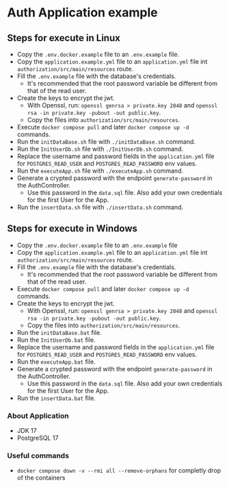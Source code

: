 # Auth Application example

## Steps for execute in Linux 
- Copy the `.env.docker.example` file to an `.env.example` file.
- Copy the `application.example.yml` file to an `application.yml` file int `authorization/src/main/resources` route.
- Fill the `.env.example` file with the database's credentials.
  - It's recommended that the root password variable be different from that of the read user.
- Create the keys to encrypt the jwt.
  - With Openssl, run: `openssl genrsa > private.key 2048` and `openssl rsa -in private.key -pubout -out public.key`.
  - Copy the files into `authorization/src/main/resources`.
- Execute `docker compose pull` and later `docker compose up -d` commands.
- Run the `initDataBase.sh` file with `./initDataBase.sh` command.
- Run the `InitUserDb.sh` file with `./InitUserDb.sh` command.
- Replace the username and password fields in the `application.yml` file for `POSTGRES_READ_USER` and `POSTGRES_READ_PASSWORD` env values.
- Run the `executeApp.sh` file with `./executeApp.sh` command.
- Generate a crypted password with the endpoint `generate-password` in the AuthController.
  - Use this password in the `data.sql` file. Also add your own credentials for the first User for the App.
- Run the `insertData.sh` file with `./insertData.sh` command.

## Steps for execute in Windows 
- Copy the `.env.docker.example` file to an `.env.example` file
- Copy the `application.example.yml` file to an `application.yml` file int `authorization/src/main/resources` route.
- Fill the `.env.example` file with the database's credentials.
  - It's recommended that the root password variable be different from that of the read user.
- Execute `docker compose pull` and later `docker compose up -d` commands.
- Create the keys to encrypt the jwt.
  - With Openssl, run: `openssl genrsa > private.key 2048` and `openssl rsa -in private.key -pubout -out public.key`.
  - Copy the files into `authorization/src/main/resources`.
- Run the `initDataBase.bat` file.
- Run the `InitUserDb.bat` file.
- Replace the username and password fields in the `application.yml` file for `POSTGRES_READ_USER` and `POSTGRES_READ_PASSWORD` env values.
- Run the `executeApp.bat` file.
- Generate a crypted password with the endpoint `generate-password` in the AuthController.
  - Use this password in the `data.sql` file. Also add your own credentials for the first User for the App.
- Run the `insertData.bat` file.

### About Application 
- JDK 17
- PostgreSQL 17

### Useful commands 
- `docker compose down -v --rmi all --remove-orphans` for completly drop of the containers
